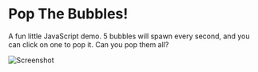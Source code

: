 # Pop The Bubbles!

A fun little JavaScript demo. 5 bubbles will spawn every second, and you can click on one to pop it. Can you pop them all?

![Screenshot](about:blank)
